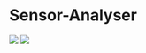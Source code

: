 # Sensor-Analyser

![](https://img.shields.io/static/v1?label=&message=PyQt5&color=green&logo=Qt&logoColor=white) ![](https://img.shields.io/static/v1?label=&message=Plotly&color=blue&logo=Plotly&logoColor=white)


